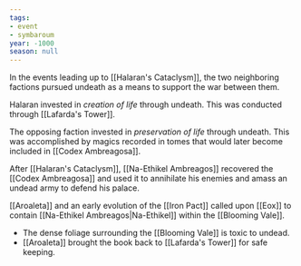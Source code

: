 ```yaml
---
tags:
- event
- symbaroum
year: -1000
season: null
---
```


In the events leading up to [[Halaran's Cataclysm]], the two neighboring factions pursued undeath as a means to support the war between them.

Halaran invested in *creation of life* through undeath. This was conducted through [[Lafarda's Tower]].

The opposing faction invested in *preservation of life* through undeath. This was accomplished by magics recorded in tomes that would later become included in [[Codex Ambreagosa]].

After [[Halaran's Cataclysm]], [[Na-Ethikel Ambreagos]] recovered the [[Codex Ambreagosa]] and used it to annihilate his enemies and amass an undead army to defend his palace.

[[Aroaleta]] and an early evolution of the [[Iron Pact]] called upon [[Eox]] to contain [[Na-Ethikel Ambreagos|Na-Ethikel]] within the [[Blooming Vale]].
- The dense foliage surrounding the [[Blooming Vale]] is toxic to undead.
- [[Aroaleta]] brought the book back to [[Lafarda's Tower]] for safe keeping.